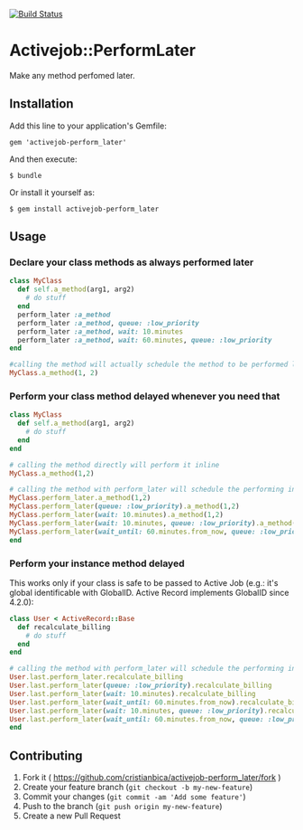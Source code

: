 [![Build Status](https://travis-ci.org/cristianbica/activejob-perform_later.svg?branch=master)](https://travis-ci.org/cristianbica/activejob-perform_later)


# Activejob::PerformLater

Make any method perfomed later.

## Installation

Add this line to your application's Gemfile:

    gem 'activejob-perform_later'

And then execute:

    $ bundle

Or install it yourself as:

    $ gem install activejob-perform_later

## Usage

### Declare your class methods as always performed later

```ruby
class MyClass
  def self.a_method(arg1, arg2)
    # do stuff
  end
  perform_later :a_method
  perform_later :a_method, queue: :low_priority
  perform_later :a_method, wait: 10.minutes
  perform_later :a_method, wait: 60.minutes, queue: :low_priority
end

#calling the method will actually schedule the method to be performed later by ActiveJob
MyClass.a_method(1, 2)
```

### Perform your class method delayed whenever you need that

```ruby
class MyClass
  def self.a_method(arg1, arg2)
    # do stuff
  end
end

# calling the method directly will perform it inline
MyClass.a_method(1,2)

# calling the method with perform_later will schedule the performing in Active Job
MyClass.perform_later.a_method(1,2)
MyClass.perform_later(queue: :low_priority).a_method(1,2)
MyClass.perform_later(wait: 10.minutes).a_method(1,2)
MyClass.perform_later(wait: 10.minutes, queue: :low_priority).a_method(1,2)
MyClass.perform_later(wait_until: 60.minutes.from_now, queue: :low_priority).a_method(1,2)
end
```

### Perform your instance method delayed

This works only if your class is safe to be passed to Active Job (e.g.: it's global
identificable with GlobalID. Active Record implements GlobalID since 4.2.0):

```ruby
class User < ActiveRecord::Base
  def recalculate_billing
    # do stuff
  end
end

# calling the method with perform_later will schedule the performing in Active Job
User.last.perform_later.recalculate_billing
User.last.perform_later(queue: :low_priority).recalculate_billing
User.last.perform_later(wait: 10.minutes).recalculate_billing
User.last.perform_later(wait_until: 60.minutes.from_now).recalculate_billing
User.last.perform_later(wait: 10.minutes, queue: :low_priority).recalculate_billing
User.last.perform_later(wait_until: 60.minutes.from_now, queue: :low_priority).recalculate_billing
end
```

## Contributing

1. Fork it ( https://github.com/cristianbica/activejob-perform_later/fork )
2. Create your feature branch (`git checkout -b my-new-feature`)
3. Commit your changes (`git commit -am 'Add some feature'`)
4. Push to the branch (`git push origin my-new-feature`)
5. Create a new Pull Request
